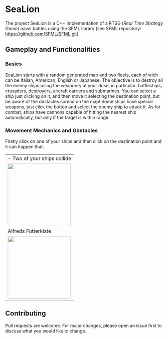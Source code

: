 # SeaLion

The project SeaLion is a C++ implementation of a RTSG (<i>Real Time Strategy Game</i>) naval battles using the SFML library (see SFML repository: https://github.com/SFML/SFML.git).

## Gameplay and Functionalities

### Basics
SeaLion starts with a random generated map and two fleets, each of wich can be Italian, American, English or Japanese. The objective is to destroy all the enemy 
ships using the weaponry at your dose, in particular: battleships, crusaders, destroyers, aircraft carriers and submarines. You can select a ship just clicking on it, and then move it selecting the destination point, 
but be aware of the obstacles spread on the map!
Some ships have special weapons, just click the button and select the enemy ship to attack it. 
As for combat, ships have cannons capable of hitting the nearest ship automatically, but only if the target is within range.
### Movement Mechanics and Obstacles
Firstly click on one of your ships and then click on the destination point and it can happen that:

<table style="border: 0px solid transparent;">
  <tr>
    <td>
      - Two of your ships collide
    </td>
  </tr>
  <tr>
    <td>
      <img src="https://media.giphy.com/media/vFKqnCdLPNOKc/giphy.gif" width="200" height="200" align = "left"> </img> 
    </td>
  </tr>
  <tr>
    <td>
      Alfreds Futterkiste
    </td>
  </tr>
  <tr>
    <td>
      <img src="https://media.giphy.com/media/vFKqnCdLPNOKc/giphy.gif" width="200" height="200" align = "left"> </img> 
    </td>
  </tr>
</table>

## Contributing
Pull requests are welcome. For major changes, please open an issue first to discuss what you would like to change.
